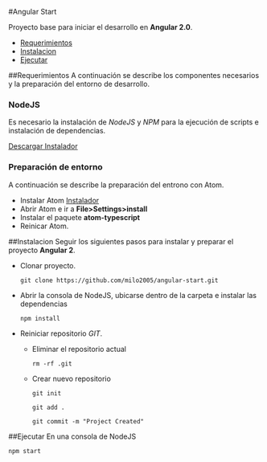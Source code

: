 #Angular Start

Proyecto base para iniciar el desarrollo en **Angular 2.0**.

- [Requerimientos](#requermientos)
- [Instalacion](#instalacion)
- [Ejecutar](#ejecutar)

##Requerimientos
A continuación se describe los componentes necesarios y la preparación del entorno de desarrollo.

### NodeJS
Es necesario la instalación de *NodeJS* y *NPM* para la ejecución de scripts e instalación de dependencias.

[Descargar Instalador](https://nodejs.org/en/)

### Preparación de entorno
A continuación se describe la preparación del entrono con Atom.

 - Instalar Atom
    [Instalador](http://atom.io/)
 - Abrir Atom e ir a **File>Settings>install**
 - Instalar el paquete **atom-typescript**
 - Reinicar Atom.

##Instalacion
Seguir los siguientes pasos para instalar y preparar el proyecto **Angular 2**.

  - Clonar proyecto.

    ```
    git clone https://github.com/milo2005/angular-start.git
    ```

  - Abrir la consola de NodeJS, ubicarse dentro de la carpeta e instalar las dependencias

    ```
    npm install
    ```
  - Reiniciar repositorio *GIT*.
    - Eliminar el repositorio actual
      ```
      rm -rf .git
      ```
    - Crear nuevo repositorio
      ```
      git init
      
      git add .
      
      git commit -m "Project Created"
      ```
      
##Ejecutar
En una consola de NodeJS

```
npm start
```
